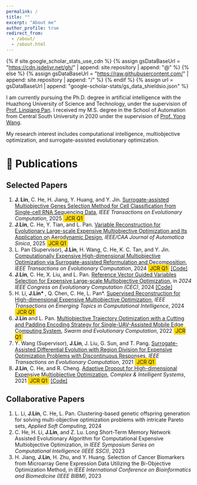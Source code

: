 ```yaml
---
permalink: /
title: ""
excerpt: "About me"
author_profile: true
redirect_from: 
  - /about/
  - /about.html
---
```


{% if site.google_scholar_stats_use_cdn %}
{% assign gsDataBaseUrl = "https://cdn.jsdelivr.net/gh/" | append: site.repository | append: "@" %}
{% else %}
{% assign gsDataBaseUrl = "https://raw.githubusercontent.com/" | append: site.repository | append: "/" %}
{% endif %}
{% assign url = gsDataBaseUrl | append: "google-scholar-stats/gs_data_shieldsio.json" %}

<span class='anchor' id='about-me'></span>

I am currently pursuing the Ph.D. degree in artificial intelligence with the Huazhong University of Science and Technology, under the supervision of [Prof. Linqiang Pan](http://faculty.hust.edu.cn/panlinqiang/zh_CN/index.htm). I received my M.S. degree in the School of Automation from Central South University in 2020 under the supervision of [Prof. Yong Wang](https://faculty.csu.edu.cn/wangyong/zh_CN/index.htm).

My research interest includes computational intelligence, multiobjective optimization, and surrogate-assisted evolutionary optimization. 
<!-- I have published more than 100 papers at the top international AI conferences with total <a href='https://scholar.google.com/citations?user=DhtAFkwAAAAJ'>google scholar citations <strong><span id='total_cit'>260000+</span></strong></a> (You can also use google scholar badge <a href='https://scholar.google.com/citations?user=DhtAFkwAAAAJ'><img src="https://img.shields.io/endpoint?url={{ url | url_encode }}&logo=Google%20Scholar&labelColor=f6f6f6&color=9cf&style=flat&label=citations"></a>). -->

<!--# 📖 Experiences  -->
<!--- *2021 – Now*, Doctor of Philosophy, Huazhong University of Science and Technology, Wuhan, China.  -->
<!--- *2020 – 2021*, Research Assistant, Southern University of Science and Technology, Shenzhen, China.  -->
<!--- *2017 – 2020*, Master of Engineering, Central South University, Changsha, China.  -->
<!--- *2013 – 2017*, Bachelor of Engineering, Tiangong University, Tianjin, China.  -->

<!-- # 🔥 News -->
<!-- - *2022.02*: &nbsp;🎉🎉 Lorem ipsum dolor sit amet, consectetur adipiscing elit. Vivamus ornare aliquet ipsum, ac tempus justo dapibus sit amet.  -->
<!-- - *2022.02*: &nbsp;🎉🎉 Lorem ipsum dolor sit amet, consectetur adipiscing elit. Vivamus ornare aliquet ipsum, ac tempus justo dapibus sit amet.  -->

# 📝 Publications 

## Selected Papers
<ol> 
<li> <b>J. Lin</b>, C. He, H. Jiang, Y. Huang, and Y. Jin. <a href="https://ieeexplore.ieee.org/document/10852178" target="_blank" rel="noopener noreferrer">Surrogate-assisted Multiobjective Genes Selection Method for Cell Classification from Single-cell RNA Sequencing Data</a>, <i>IEEE Transactions on Evolutionary Computation</i>, 2025  <span style="background-color: #FFD700; padding: 2px 5px; border-radius: 3px;"> JCR Q1</span> </li>
<li> <b>J.Lin</b>, C. He, Y. Tian, and L. Pan. <a href="https://ieeexplore.ieee.org/document/10869321" target="_blank" rel="noopener noreferrer">Variable Reconstruction for Evolutionary Large-scale Expensive Multiobjective Optimization and Its Application on Aerodynamic Design</a>, <i>IEEE/CAA Journal of Automatica Sinica</i>, 2025 <span style="background-color: #FFD700; padding: 2px 5px; border-radius: 3px;"> JCR Q1</span> </li>
 <li> L. Pan (Supervisor), <b>J.Lin</b>, H. Wang, C. He, K. C. Tan, and Y. Jin. <a href="https://ieeexplore.ieee.org/document/10477568" target="_blank" rel="noopener noreferrer">Computationally Expensive High-dimensional Multiobjective Optimization via Surrogate-assisted Reformulation and Decomposition</a>, <i>IEEE Transactions on Evolutionary Computation</i>, 2024 <span style="background-color: #FFD700; padding: 2px 5px; border-radius: 3px;"> JCR Q1</span> <a href="https://github.com/jqlincn/TP-SAEA">[Code]</a>
 <li>  <b>J.Lin</b>, C. He, X. Liu, and L. Pan.  <a href="https://ieeexplore.ieee.org/document/10611889" target="_blank" rel="noopener noreferrer">Reference Vector Guided Variables Selection for Expensive Large-scale Multiobjective Optimization</a>, in <i>2024 IEEE Congress on Evolutionary Computation (CEC)</i>, 2024 <a href="https://github.com/jqlincn/RVSPSO">[Code]</a> </li>
 <li> H. Li, <b>J.Lin* </b>, Q. Chen, C. He, L. Pan*. <a href="https://ieeexplore.ieee.org/document/10428945" target="_blank" rel="noopener noreferrer">Supervised Reconstruction for High-dimensional Expensive Multiobjective Optimization</a>, <i>IEEE Transactions on Emerging Topics in Computational Intelligence</i>, 2024  <span style="background-color: #FFD700; padding: 2px 5px; border-radius: 3px;"> JCR Q1</span> </li>
 <li> <b>J.Lin</b> and L. Pan. <a href="https://www.sciencedirect.com/science/article/pii/S2210650222001316" target="_blank" rel="noopener noreferrer">Multiobjective Trajectory Optimization with a Cutting and Padding Encoding Strategy for Single-UAV-Assisted Mobile Edge Computing System</a>, <i>Swarm and Evolutionary Computation</i>, 2022  <span style="background-color: #FFD700; padding: 2px 5px; border-radius: 3px;"> JCR Q1</span> </li>
 <li> Y. Wang (Supervisor), <b>J.Lin</b>, J. Liu, G. Sun, and T. Pang. <a href="https://ieeexplore.ieee.org/document/9559391" target="_blank" rel="noopener noreferrer">Surrogate-Assisted Differential Evolution with Region Division for Expensive Optimization Problems with Discontinuous Responses</a>, <i>IEEE Transactions on Evolutionary Computation</i>, 2021 <span style="background-color: #FFD700; padding: 2px 5px; border-radius: 3px;"> JCR Q1</span> </li>
 <li> <b>J.Lin</b>, C. He, and R. Cheng. <a href="https://link.springer.com/article/10.1007/s40747-021-00362-5" target="_blank" rel="noopener noreferrer">Adaptive Dropout for High-dimensional Expensive Multiobjective Optimization</a>, <i>Complex & Intelligent Systems</i>, 2021  <span style="background-color: #FFD700; padding: 2px 5px; border-radius: 3px;"> JCR Q1</span> <a href="https://github.com/jqlincn/ADSAPSO">[Code]</a>  </li>
 
</ol>

## Collaborative Papers
<ol> 
 <li> L. Li, <b>J.Lin</b>, C. He, L. Pan. Clustering-based genetic offspring generation for solving multi-objective optimization problems with intricate Pareto sets, <i>Applied Soft Computing</i>, 2024    </li>
 <li> C. He, H. Li, <b>J.Lin</b>, and Z. Lu. Long Short-Term Memory Network Assisted Evolutionary Algorithm for Computational Expensive Multiobjective Optimization, in <i>IEEE Symposium Series on Computational Intelligence (IEEE SSCI)</i>, 2023   </li>
 <li> H. Jiang, <b>J.Lin</b>, H. Zhu, and Y. Huang. Selection of Cancer Biomarkers from Microarray Gene Expression Data Utilizing the Bi-Objective Optimization Method, in <i>IEEE International Conference on Bioinformatics and Biomedicine (IEEE BIBM)</i>, 2023   </li>
</ol>

<!-- <div class='paper-box'><div class='paper-box-image'><div><div class="badge">CVPR 2016</div><img src='images/500x300.png' alt="sym" width="100%"></div></div> -->
<!-- <div class='paper-box-text' markdown="1"> -->

<!-- [Deep Residual Learning for Image Recognition](https://openaccess.thecvf.com/content_cvpr_2016/papers/He_Deep_Residual_Learning_CVPR_2016_paper.pdf) -->

<!-- **Kaiming He**, Xiangyu Zhang, Shaoqing Ren, Jian Sun -->

<!-- [**Project**](https://scholar.google.com/citations?view_op=view_citation&hl=zh-CN&user=DhtAFkwAAAAJ&citation_for_view=DhtAFkwAAAAJ:ALROH1vI_8AC) <strong><span class='show_paper_citations' data='DhtAFkwAAAAJ:ALROH1vI_8AC'></span></strong> -->
<!-- - Lorem ipsum dolor sit amet, consectetur adipiscing elit. Vivamus ornare aliquet ipsum, ac tempus justo dapibus sit amet.  -->
<!-- </div> -->
<!-- </div> -->

<!-- - [Lorem ipsum dolor sit amet, consectetur adipiscing elit. Vivamus ornare aliquet ipsum, ac tempus justo dapibus sit amet](https://github.com), A, B, C, **CVPR 2020** -->

<!-- # 🎖 Honors and Awards -->
<!-- - *2021.10* Lorem ipsum dolor sit amet, consectetur adipiscing elit. Vivamus ornare aliquet ipsum, ac tempus justo dapibus sit amet.  -->
<!-- - *2021.09* Lorem ipsum dolor sit amet, consectetur adipiscing elit. Vivamus ornare aliquet ipsum, ac tempus justo dapibus sit amet.  -->

<!-- # 💬 Invited Talks -->
<!-- - *2021.06*, Lorem ipsum dolor sit amet, consectetur adipiscing elit. Vivamus ornare aliquet ipsum, ac tempus justo dapibus sit amet.  -->
<!-- - *2021.03*, Lorem ipsum dolor sit amet, consectetur adipiscing elit. Vivamus ornare aliquet ipsum, ac tempus justo dapibus sit amet.  \| [\[video\]](https://github.com/) -->

<!-- # 💻 Internships -->
<!-- - *2019.05 - 2020.02*, [Lorem](https://github.com/), China. -->

<!--# 📌 Professional Services  -->
<!--- **Reviewer for:**   <br>  -->
<!--  _IEEE Transactions on Evolutionary Computation_   <br>  -->
<!--  _Swarm and Evolutionary Computation_   <br>  -->
<!--  _Complex & Intelligent System_   <br>  -->

<!--- **Editor/PC Member for:**   <br>  -->
<!--  _Bio-inspired Computing: Theories and Applications_   <br>  -->
<!--  _IEEE Symposium on Computational Intelligence for Financial Engineering and Economics_   <br>  -->
